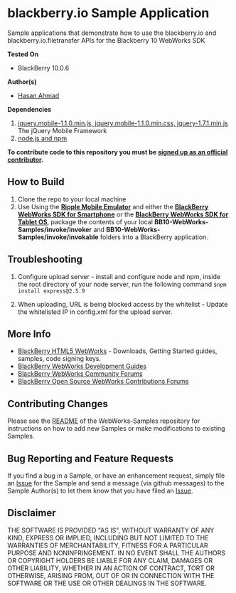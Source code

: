 # blackberry.io Sample Application

Sample applications that demonstrate how to use the blackberry.io and blackberry.io.filetransfer APIs for the Blackberry 10 WebWorks SDK

**Tested On**

* BlackBerry 10.0.6

**Author(s)** 

* [Hasan Ahmad](https://github.com/haahmad)

**Dependencies**

1. [jquery.mobile-1.1.0.min.js, jquery.mobile-1.1.0.min.css, jquery-1.7.1.min.js ](http://www.jquerymobile.com/) The jQuery Mobile Framework
2. [node.js and npm](https://github.com/joyent/node)

**To contribute code to this repository you must be [signed up as an official contributor](http://blackberry.github.com/howToContribute.html).**

## How to Build

1. Clone the repo to your local machine
2. Use Using the **[Ripple Mobile Emulator](http://developer.blackberry.com/html5/download)** and either the **[BlackBerry WebWorks SDK for Smartphone](http://developer.blackberry.com/html5/download)** or the **[BlackBerry WebWorks SDK for Tablet OS](http://developer.blackberry.com/html5/download)**, package the contents of your local **BB10-WebWorks-Samples/invoke/invoker** and **BB10-WebWorks-Samples/invoke/invokable** folders into a BlackBerry application.

## Troubleshooting

1. Configure upload server - install and configure node and npm, inside the root directory of your node server, run the following command 
```$npm install express@2.5.9```

2. When uploading, URL is being blocked access by the whitelist - Update the whitelisted IP in config.xml for the upload server.

## More Info

* [BlackBerry HTML5 WebWorks](https://bdsc.webapps.blackberry.com/html5/) - Downloads, Getting Started guides, samples, code signing keys.
* [BlackBerry WebWorks Development Guides](https://bdsc.webapps.blackberry.com/html5/documentation)
* [BlackBerry WebWorks Community Forums](http://supportforums.blackberry.com/t5/Web-and-WebWorks-Development/bd-p/browser_dev)
* [BlackBerry Open Source WebWorks Contributions Forums](http://supportforums.blackberry.com/t5/BlackBerry-WebWorks/bd-p/ww_con)

## Contributing Changes

Please see the [README](https://github.com/blackberry/BB10-WebWorks-Samples) of the WebWorks-Samples repository for instructions on how to add new Samples or make modifications to existing Samples.


## Bug Reporting and Feature Requests

If you find a bug in a Sample, or have an enhancement request, simply file an [Issue](https://github.com/blackberry/BB10-WebWorks-Samples/issues) for the Sample and send a message (via github messages) to the Sample Author(s) to let them know that you have filed an [Issue](https://github.com/blackberry/WebWorks-Samples/issues).


## Disclaimer

THE SOFTWARE IS PROVIDED "AS IS", WITHOUT WARRANTY OF ANY KIND, EXPRESS OR IMPLIED, INCLUDING BUT NOT LIMITED TO THE WARRANTIES OF MERCHANTABILITY, FITNESS FOR A PARTICULAR PURPOSE AND NONINFRINGEMENT. IN NO EVENT SHALL THE AUTHORS OR COPYRIGHT HOLDERS BE LIABLE FOR ANY CLAIM, DAMAGES OR OTHER LIABILITY, WHETHER IN AN ACTION OF CONTRACT, TORT OR OTHERWISE, ARISING FROM, OUT OF OR IN CONNECTION WITH THE SOFTWARE OR THE USE OR OTHER DEALINGS IN THE SOFTWARE.
